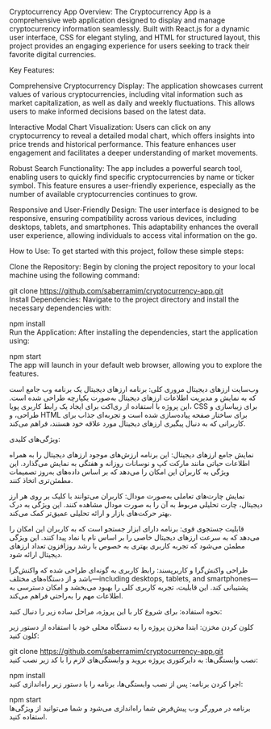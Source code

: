 Cryptocurrency App
Overview:
The Cryptocurrency App is a comprehensive web application designed to display and manage cryptocurrency information seamlessly. Built with React.js for a dynamic user interface, CSS for elegant styling, and HTML for structured layout, this project provides an engaging experience for users seeking to track their favorite digital currencies.

Key Features:

Comprehensive Cryptocurrency Display:
The application showcases current values of various cryptocurrencies, including vital information such as market capitalization, as well as daily and weekly fluctuations. This allows users to make informed decisions based on the latest data.

Interactive Modal Chart Visualization:
Users can click on any cryptocurrency to reveal a detailed modal chart, which offers insights into price trends and historical performance. This feature enhances user engagement and facilitates a deeper understanding of market movements.

Robust Search Functionality:
The app includes a powerful search tool, enabling users to quickly find specific cryptocurrencies by name or ticker symbol. This feature ensures a user-friendly experience, especially as the number of available cryptocurrencies continues to grow.

Responsive and User-Friendly Design:
The user interface is designed to be responsive, ensuring compatibility across various devices, including desktops, tablets, and smartphones. This adaptability enhances the overall user experience, allowing individuals to access vital information on the go.

How to Use:
To get started with this project, follow these simple steps:

Clone the Repository:
Begin by cloning the project repository to your local machine using the following command:


git clone https://github.com/saberramim/cryptocurrency-app.git  
Install Dependencies:
Navigate to the project directory and install the necessary dependencies with:


npm install  
Run the Application:
After installing the dependencies, start the application using:


npm start  
The app will launch in your default web browser, allowing you to explore the features.

وب‌سایت ارزهای دیجیتال
مروری کلی:
برنامه ارزهای دیجیتال یک برنامه وب جامع است که به نمایش و مدیریت اطلاعات ارزهای دیجیتال به‌صورت یکپارچه طراحی شده است. این پروژه با استفاده از ری‌اکت برای ایجاد یک رابط کاربری پویا، CSS برای زیباسازی و طراحی، و HTML برای ساختار صفحه پیاده‌سازی شده است و تجربه‌ای جذاب برای کاربرانی که به دنبال پیگیری ارزهای دیجیتال مورد علاقه خود هستند، فراهم می‌کند.

ویژگی‌های کلیدی:

نمایش جامع ارزهای دیجیتال:
این برنامه ارزش‌های موجود ارزهای دیجیتال را به همراه اطلاعات حیاتی مانند مارکت کپ و نوسانات روزانه و هفتگی به نمایش می‌گذارد. این ویژگی به کاربران این امکان را می‌دهد که بر اساس داده‌های به‌روز تصمیمات مطمئن‌تری اتخاذ کنند.

نمایش چارت‌های تعاملی به‌صورت مودال:
کاربران می‌توانند با کلیک بر روی هر ارز دیجیتال، چارت تحلیلی مربوط به آن را به صورت مودال مشاهده کنند. این ویژگی به درک بهتر حرکت‌های بازار و ارائه تحلیلی عمیق‌تر کمک می‌کند.

قابلیت جستجوی قوی:
برنامه دارای ابزار جستجو است که به کاربران این امکان را می‌دهد که به سرعت ارزهای دیجیتال خاصی را بر اساس نام یا نماد پیدا کنند. این ویژگی مطمئن می‌شود که تجربه کاربری بهتری به خصوص با رشد روزافزون تعداد ارزهای دیجیتال ارائه شود.

طراحی واکنش‌گرا و کاربرپسند:
رابط کاربری به گونه‌ای طراحی شده که واکنش‌گرا باشد و از دستگاه‌های مختلف—including desktops, tablets, and smartphones— پشتیبانی کند. این قابلیت، تجربه کاربری کلی را بهبود می‌بخشد و امکان دسترسی به اطلاعات مهم را به‌راحتی فراهم می‌کند.

نحوه استفاده:
برای شروع کار با این پروژه، مراحل ساده زیر را دنبال کنید:

کلون کردن مخزن:
ابتدا مخزن پروژه را به دستگاه محلی خود با استفاده از دستور زیر کلون کنید:

git clone https://github.com/saberramim/cryptocurrency-app.git  
نصب وابستگی‌ها:
به دایرکتوری پروژه بروید و وابستگی‌های لازم را با کد زیر نصب کنید:


npm install  
اجرا کردن برنامه:
پس از نصب وابستگی‌ها، برنامه را با دستور زیر راه‌اندازی کنید:


npm start  
برنامه در مرورگر وب پیش‌فرض شما راه‌اندازی می‌شود و شما می‌توانید از ویژگی‌ها استفاده کنید.
